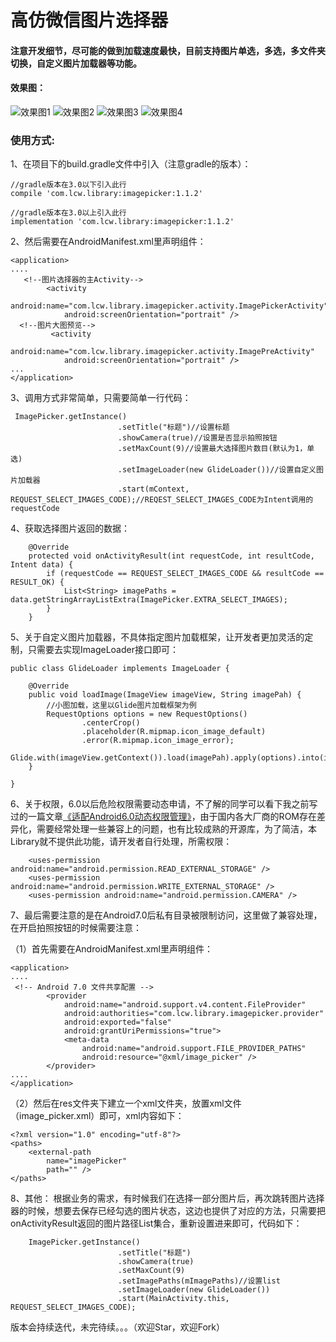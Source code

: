 # 高仿微信图片选择器

#### 注意开发细节，尽可能的做到加载速度最快，目前支持图片单选，多选，多文件夹切换，自定义图片加载器等功能。

#### 效果图：
![效果图1](https://upload-images.jianshu.io/upload_images/2189443-52833f62e70ca1f6.png?imageMogr2/auto-orient/strip%7CimageView2/2/w/300)
![效果图2](https://upload-images.jianshu.io/upload_images/2189443-655e1c356e0f955e.png?imageMogr2/auto-orient/strip%7CimageView2/2/w/300)
![效果图3](https://upload-images.jianshu.io/upload_images/2189443-cb4dad72c803017f.png?imageMogr2/auto-orient/strip%7CimageView2/2/w/300)
![效果图4](https://upload-images.jianshu.io/upload_images/2189443-1da4a1e21fab2e98.png?imageMogr2/auto-orient/strip%7CimageView2/2/w/300)



### 使用方式:
1、在项目下的build.gradle文件中引入（注意gradle的版本）：
```
//gradle版本在3.0以下引入此行
compile 'com.lcw.library:imagepicker:1.1.2'

//gradle版本在3.0以上引入此行
implementation 'com.lcw.library:imagepicker:1.1.2'
```

2、然后需要在AndroidManifest.xml里声明组件：
```
<application>
....
   <!--图片选择器的主Activity-->
        <activity
            android:name="com.lcw.library.imagepicker.activity.ImagePickerActivity"
            android:screenOrientation="portrait" />
  <!--图片大图预览-->
         <activity
            android:name="com.lcw.library.imagepicker.activity.ImagePreActivity"
            android:screenOrientation="portrait" />
...
</application>

```


3、调用方式非常简单，只需要简单一行代码：
```
 ImagePicker.getInstance()
                        .setTitle("标题")//设置标题
                        .showCamera(true)//设置是否显示拍照按钮
                        .setMaxCount(9)//设置最大选择图片数目(默认为1，单选)
                        .setImageLoader(new GlideLoader())//设置自定义图片加载器
                        .start(mContext, REQUEST_SELECT_IMAGES_CODE);//REQEST_SELECT_IMAGES_CODE为Intent调用的requestCode
```

4、获取选择图片返回的数据：
```
    @Override
    protected void onActivityResult(int requestCode, int resultCode, Intent data) {
        if (requestCode == REQUEST_SELECT_IMAGES_CODE && resultCode == RESULT_OK) {
            List<String> imagePaths = data.getStringArrayListExtra(ImagePicker.EXTRA_SELECT_IMAGES);
        }
    }
```

5、关于自定义图片加载器，不具体指定图片加载框架，让开发者更加灵活的定制，只需要去实现ImageLoader接口即可：
```
public class GlideLoader implements ImageLoader {

    @Override
    public void loadImage(ImageView imageView, String imagePah) {
        //小图加载，这里以Glide图片加载框架为例
        RequestOptions options = new RequestOptions()
                .centerCrop()
                .placeholder(R.mipmap.icon_image_default)
                .error(R.mipmap.icon_image_error);
        Glide.with(imageView.getContext()).load(imagePah).apply(options).into(imageView);
    }

}
```

6、关于权限，6.0以后危险权限需要动态申请，不了解的同学可以看下我之前写过的一篇文章[《适配Android6.0动态权限管理》](https://www.jianshu.com/p/a37f4827079a)，由于国内各大厂商的ROM存在差异化，需要经常处理一些兼容上的问题，也有比较成熟的开源库，为了简洁，本Library就不提供此功能，请开发者自行处理，所需权限：
```
    <uses-permission android:name="android.permission.READ_EXTERNAL_STORAGE" />
    <uses-permission android:name="android.permission.WRITE_EXTERNAL_STORAGE" />
    <uses-permission android:name="android.permission.CAMERA" />
```

7、最后需要注意的是在Android7.0后私有目录被限制访问，这里做了兼容处理，在开启拍照按钮的时候需要注意：

（1）首先需要在AndroidManifest.xml里声明组件：
```
<application>
....
 <!-- Android 7.0 文件共享配置 -->
        <provider
            android:name="android.support.v4.content.FileProvider"
            android:authorities="com.lcw.library.imagepicker.provider"
            android:exported="false"
            android:grantUriPermissions="true">
            <meta-data
                android:name="android.support.FILE_PROVIDER_PATHS"
                android:resource="@xml/image_picker" />
        </provider>
....
</application>
```
（2）然后在res文件夹下建立一个xml文件夹，放置xml文件（image_picker.xml）即可，xml内容如下：
```
<?xml version="1.0" encoding="utf-8"?>
<paths>
    <external-path
        name="imagePicker"
        path="" />
</paths>
```

8、其他：
根据业务的需求，有时候我们在选择一部分图片后，再次跳转图片选择器的时候，想要去保存已经勾选的图片状态，这边也提供了对应的方法，只需要把onActivityResult返回的图片路径List集合，重新设置进来即可，代码如下：
```
    ImagePicker.getInstance()
                        .setTitle("标题")
                        .showCamera(true)
                        .setMaxCount(9)
                        .setImagePaths(mImagePaths)//设置list
                        .setImageLoader(new GlideLoader())
                        .start(MainActivity.this, REQUEST_SELECT_IMAGES_CODE);
 ```



版本会持续迭代，未完待续。。。（欢迎Star，欢迎Fork）

 

